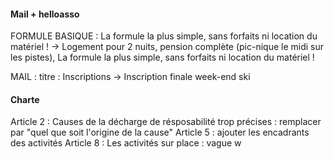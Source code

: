 #### Mail + helloasso
FORMULE BASIQUE :
 La formule la plus simple, sans forfaits ni location du matériel !
 ->
 Logement pour 2 nuits, pension complète (pic-nique le midi sur les pistes), La formule la plus simple, sans forfaits ni location du matériel !

MAIL : titre : Inscriptions -> Inscription finale week-end ski


#### Charte
Article 2 : Causes de la décharge de résposabilité trop précises : remplacer par "quel que soit l'origine de la cause"
Article 5 : ajouter les encadrants des activités
Article 8 : Les activités sur place : vague
w